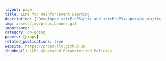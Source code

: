 ```yaml
---
layout: page
title: LLMs for Reinforcement Learning
description: ["Developed <tt>ProPS</tt> and <tt>ProPS<sup>+</sup></tt> to prompt LLMs for generating parameterized RL policies after linguistic and numerical reasoning. The iteratively improve through closed loop feedback to the LLM. Relevant contextual and semantic information about the task is also provided through prompting. Explored 15 different tasks and compared the results with state of the art RL methods. Currently working on finetuning to improve RL optimization capabilities of smaller sized LLMs."]
img: assets/img/props_banner.gif
importance: 1
category: on-going
papers: [props]
related_publications: true
website: https://props-llm.github.io
thumbnail: LLMs Generated Parameterized Policies
---
```



